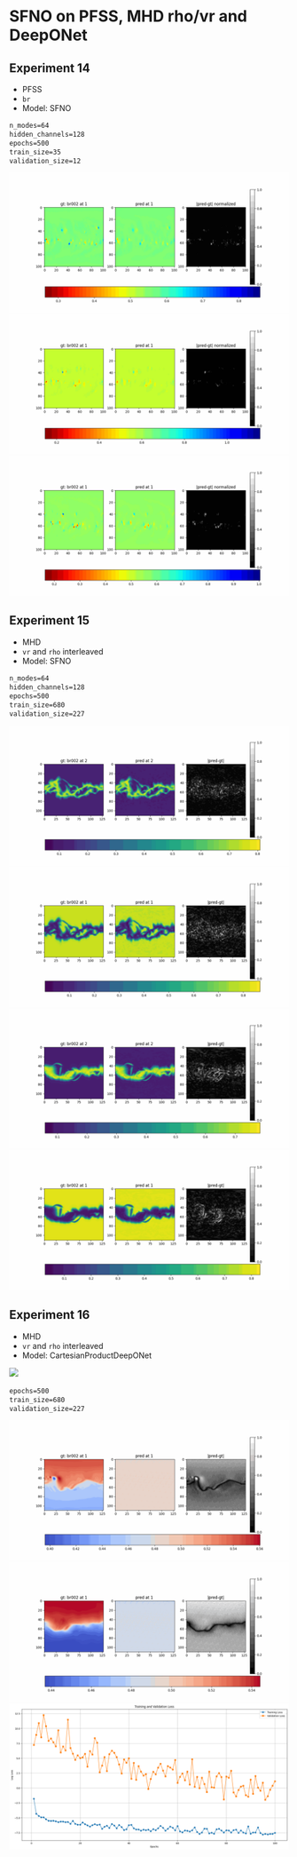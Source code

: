 # SFNO on PFSS, MHD rho/vr and DeepONet

## Experiment 14

- PFSS
- `br`
- Model: SFNO

```
n_modes=64
hidden_channels=128
epochs=500
train_size=35
validation_size=12
```

<img src="resources/week_16/exp_14_1.gif">
<img src="resources/week_16/exp_14_2.gif">
<img src="resources/week_16/exp_14_3.gif">

## Experiment 15

- MHD
- `vr` and `rho` interleaved
- Model: SFNO

```
n_modes=64
hidden_channels=128
epochs=500
train_size=680
validation_size=227
```

<img src="resources/week_16/exp_15_1_rho.gif">
<img src="resources/week_16/exp_15_1_v.gif">

<img src="resources/week_16/exp_15_2_rho.gif">
<img src="resources/week_16/exp_15_2_v.gif">

## Experiment 16

- MHD
- `vr` and `rho` interleaved
- Model: CartesianProductDeepONet

<img src="https://www.mdpi.com/algorithms/algorithms-15-00325/article_deploy/html/images/algorithms-15-00325-g001.png">

```
epochs=500
train_size=680
validation_size=227
```

<img src="resources/week_16/exp_16_1.gif">
<img src="resources/week_16/exp_16_2.gif">
<img src="resources/week_16/exp_16_loss.png">